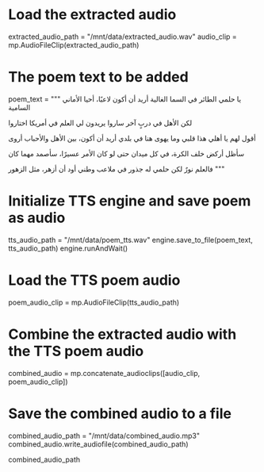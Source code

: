# Load the extracted audio
extracted_audio_path = "/mnt/data/extracted_audio.wav"
audio_clip = mp.AudioFileClip(extracted_audio_path)

# The poem text to be added
poem_text = """
يا حلمي الطائر في السما الغالية
أريد أن أكون لاعبًا، أحيا الأماني السامية

لكن الأهل في دربٍ آخر ساروا
يريدون لي العلم في أمريكا اختاروا

أقول لهم يا أهلي هذا قلبي وما يهوى
هنا في بلدي أريد أن أكون، بين الأهل والأحباب أروى

سأظل أركض خلف الكرة، في كل ميدان
حتى لو كان الأمر عسيرًا، سأصمد مهما كان

فالعلم نورٌ لكن حلمي له جذور
في ملاعب وطني أود أن أزهر، مثل الزهور
"""

# Initialize TTS engine and save poem as audio
tts_audio_path = "/mnt/data/poem_tts.wav"
engine.save_to_file(poem_text, tts_audio_path)
engine.runAndWait()

# Load the TTS poem audio
poem_audio_clip = mp.AudioFileClip(tts_audio_path)

# Combine the extracted audio with the TTS poem audio
combined_audio = mp.concatenate_audioclips([audio_clip, poem_audio_clip])

# Save the combined audio to a file
combined_audio_path = "/mnt/data/combined_audio.mp3"
combined_audio.write_audiofile(combined_audio_path)

combined_audio_path
